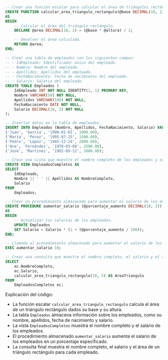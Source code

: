 ```sql
-- Crear una función escalar para calcular el área de triángulos rectángulos.
CREATE FUNCTION calcular_area_triangulo_rectangulo(@base DECIMAL(10, 2), @altura DECIMAL(10, 2)) RETURNS DECIMAL(10, 2)
AS
BEGIN
    -- Calcular el área del triángulo rectángulo.
    DECLARE @area DECIMAL(10, 2) = (@base * @altura) / 2;

    -- Devolver el área calculada.
    RETURN @area;
END;

-- Crear una tabla de empleados con los siguientes campos:
-- - IdEmpleado: Identificador único del empleado.
-- - Nombre: Nombre del empleado.
-- - Apellidos: Apellidos del empleado.
-- - FechaNacimiento: Fecha de nacimiento del empleado.
-- - Salario: Salario del empleado.
CREATE TABLE Empleados (
    IdEmpleado INT NOT NULL IDENTITY(1, 1) PRIMARY KEY,
    Nombre VARCHAR(50) NOT NULL,
    Apellidos VARCHAR(100) NOT NULL,
    FechaNacimiento DATE NOT NULL,
    Salario DECIMAL(10, 2) NOT NULL
);

-- Insertar datos en la tabla de empleados.
INSERT INTO Empleados (Nombre, Apellidos, FechaNacimiento, Salario) VALUES
('Juan', 'García', '1990-01-01', 1000.00),
('María', 'Pérez', '1995-07-15', 1500.00),
('Pedro', 'López', '1985-12-24', 2000.00),
('Ana', 'Fernández', '1970-03-08', 2500.00),
('José', 'Martínez', '1965-09-12', 3000.00);

-- Crear una vista que muestre el nombre completo de los empleados y su salario.
CREATE VIEW EmpleadosCompletos AS
SELECT
    IdEmpleado,
    Nombre || ' ' || Apellidos AS NombreCompleto,
    Salario
FROM
    Empleados;

-- Crear un procedimiento almacenado para aumentar el salario de los empleados en un porcentaje especificado.
CREATE PROCEDURE aumentar_salario (@porcentaje_aumento DECIMAL(10, 2))
AS
BEGIN
    -- Actualizar los salarios de los empleados.
    UPDATE Empleados
    SET Salario = Salario * (1 + (@porcentaje_aumento / 100));
END;

-- Llamada al procedimiento almacenado para aumentar el salario de los empleados en un 10%.
EXEC aumentar_salario 10;

-- Crear una consulta que muestre el nombre completo, el salario y el área de un triángulo rectángulo para cada empleado.
SELECT
    ec.NombreCompleto,
    ec.Salario,
    calcular_area_triangulo_rectangulo(10, 5) AS AreaTriangulo
FROM
    EmpleadosCompletos ec;
```

Explicación del código:

* La función escalar `calcular_area_triangulo_rectangulo` calcula el área de un triángulo rectángulo dados su base y su altura.
* La tabla `Empleados` almacena información sobre los empleados, como su nombre, apellidos, fecha de nacimiento y salario.
* La vista `EmpleadosCompletos` muestra el nombre completo y el salario de los empleados.
* El procedimiento almacenado `aumentar_salario` aumenta el salario de los empleados en un porcentaje especificado.
* La consulta final muestra el nombre completo, el salario y el área de un triángulo rectángulo para cada empleado.